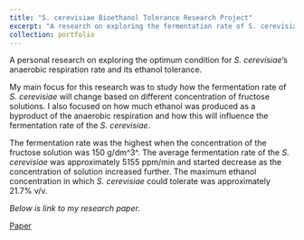 ```yaml
---
title: "S. cerevisiae Bioethanol Tolerance Research Project"
excerpt: "A research on exploring the fermentation rate of S. cerevisiae and its ethanol tolerance in different fructose concentration."
collection: portfolio
---
```


A personal research on exploring the optimum condition for *S. cerevisiae*’s anaerobic respiration rate and its ethanol tolerance. 

My main focus for this research was to study how the fermentation rate of *S. cerevisiae* will change based on different concentration of fructose solutions. I also focused on how much ethanol was produced as a byproduct of the anaerobic respiration and how this will influence the fermentation rate of the *S. cerevisiae*.  

The fermentation rate was the highest when the concentration of the fructose solution was 150 g/dm^3^. The average fermentation rate of the *S. cerevisiae* was approximately 5155 ppm/min and started decrease as the concentration of solution increased further. The maximum ethanol concentration in which *S. cerevisiae* could tolerate was approximately 21.7% v/v.

*Below is link to my research paper.* 

<a href="../../files/Junyong Lee Biology HL IA Final Draft.pdf" class="demo_btn btn" style="text_">Paper</a>
